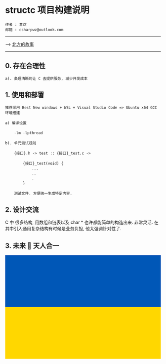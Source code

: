 ﻿# structc 项目构建说明

    作者 : 喜欢
    邮箱 : csharpwz@outlook.com

***

--> [北方的故事](https://music.163.com/#/outchain/1/3412422/)

***

## 0. 存在合理性

    a). 条理清晰的让 C 去提供服务, 减少开发成本

## 1. 使用和部署

    推荐采用 Best New windows + WSL + Visual Studio Code => Ubuntu x64 GCC 环境搭建

    a) 编译设置

        -lm -lpthread

    b). 单元测试规则

        {接口}.h -> test :: {接口}_test.c ->

            {接口}_test(void) {
                ...
                ..
                .
            }

        测试文件. 方便统一生成特定内容.

## 2. 设计交流

C 中 很多结构, 用数组和链表以及 char * 也许都能简单的构造出来. 非常灵活. 
在其中引入通用复杂结构有时候是业务负担, 他太强调针对性了. 

## 3. 未来 🙋 天人合一

![缺一不可](./../extern/Flag_of_Ukraine_(pantone_colors).svg.png)
